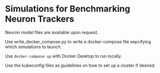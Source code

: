 # Simulations for Benchmarking Neuron Trackers

Neuron model files are available upon request.

Use write_docker_compose.py to write a docker-compose file sepcifying which simulations to launch.

Use `docker-compose up` with Docker Desktop to run locally.

Use the kubeconfig files as guidelines on how to set up a cluster if desired.
